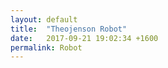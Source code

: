 ```yaml
---
layout: default
title:  "Theojenson Robot"
date:   2017-09-21 19:02:34 +1600
permalink: Robot
---
```

